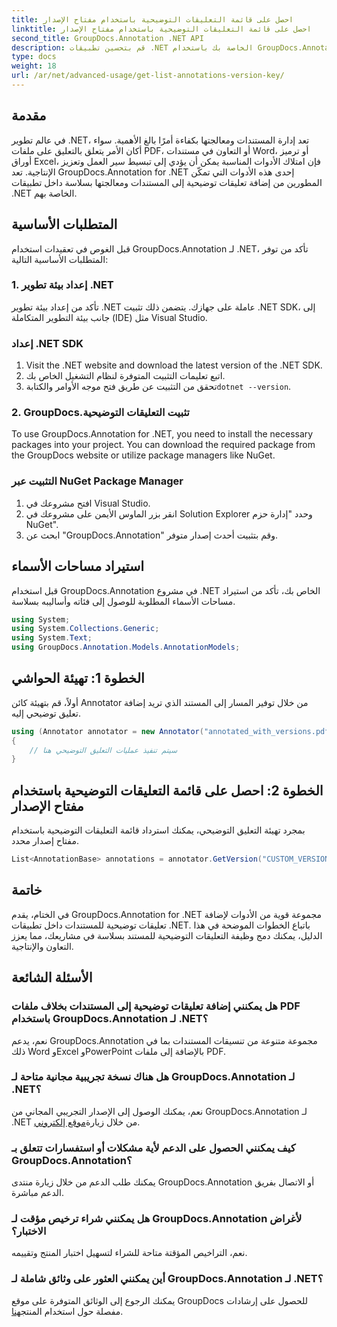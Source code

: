 ```yaml
---
title: احصل على قائمة التعليقات التوضيحية باستخدام مفتاح الإصدار
linktitle: احصل على قائمة التعليقات التوضيحية باستخدام مفتاح الإصدار
second_title: GroupDocs.Annotation .NET API
description: قم بتحسين تطبيقات .NET الخاصة بك باستخدام GroupDocs.Annotation للحصول على تعليقات توضيحية سلسة للمستندات. اتبع دليلنا خطوة بخطوة للتكامل الفعال.
type: docs
weight: 18
url: /ar/net/advanced-usage/get-list-annotations-version-key/
---
```

## مقدمة
في عالم تطوير .NET، تعد إدارة المستندات ومعالجتها بكفاءة أمرًا بالغ الأهمية. سواء أكان الأمر يتعلق بالتعليق على ملفات PDF، أو التعاون في مستندات Word، أو ترميز أوراق Excel، فإن امتلاك الأدوات المناسبة يمكن أن يؤدي إلى تبسيط سير العمل وتعزيز الإنتاجية. تعد GroupDocs.Annotation for .NET إحدى هذه الأدوات التي تمكّن المطورين من إضافة تعليقات توضيحية إلى المستندات ومعالجتها بسلاسة داخل تطبيقات .NET الخاصة بهم.
## المتطلبات الأساسية
قبل الغوص في تعقيدات استخدام GroupDocs.Annotation لـ .NET، تأكد من توفر المتطلبات الأساسية التالية:
### 1. إعداد بيئة تطوير .NET
تأكد من إعداد بيئة تطوير .NET عاملة على جهازك. يتضمن ذلك تثبيت .NET SDK، إلى جانب بيئة التطوير المتكاملة (IDE) مثل Visual Studio.
### إعداد .NET SDK
1. Visit the .NET website and download the latest version of the .NET SDK.
2. اتبع تعليمات التثبيت المتوفرة لنظام التشغيل الخاص بك.
3.  تحقق من التثبيت عن طريق فتح موجه الأوامر والكتابة`dotnet --version`.
### 2. GroupDocs.تثبيت التعليقات التوضيحية
To use GroupDocs.Annotation for .NET, you need to install the necessary packages into your project. You can download the required package from the GroupDocs website or utilize package managers like NuGet.
### التثبيت عبر NuGet Package Manager
1. افتح مشروعك في Visual Studio.
2. انقر بزر الماوس الأيمن على مشروعك في Solution Explorer وحدد "إدارة حزم NuGet".
3. ابحث عن "GroupDocs.Annotation" وقم بتثبيت أحدث إصدار متوفر.

## استيراد مساحات الأسماء
قبل استخدام GroupDocs.Annotation في مشروع .NET الخاص بك، تأكد من استيراد مساحات الأسماء المطلوبة للوصول إلى فئاته وأساليبه بسلاسة.
```csharp
using System;
using System.Collections.Generic;
using System.Text;
using GroupDocs.Annotation.Models.AnnotationModels;
```
## الخطوة 1: تهيئة الحواشي
أولاً، قم بتهيئة كائن Annotator من خلال توفير المسار إلى المستند الذي تريد إضافة تعليق توضيحي إليه.
```csharp
using (Annotator annotator = new Annotator("annotated_with_versions.pdf"))
{
    // سيتم تنفيذ عمليات التعليق التوضيحي هنا
}
```
## الخطوة 2: احصل على قائمة التعليقات التوضيحية باستخدام مفتاح الإصدار
بمجرد تهيئة التعليق التوضيحي، يمكنك استرداد قائمة التعليقات التوضيحية باستخدام مفتاح إصدار محدد.
```csharp
List<AnnotationBase> annotations = annotator.GetVersion("CUSTOM_VERSION");
```

## خاتمة
في الختام، يقدم GroupDocs.Annotation for .NET مجموعة قوية من الأدوات لإضافة تعليقات توضيحية للمستندات داخل تطبيقات .NET. باتباع الخطوات الموضحة في هذا الدليل، يمكنك دمج وظيفة التعليقات التوضيحية للمستند بسلاسة في مشاريعك، مما يعزز التعاون والإنتاجية.
## الأسئلة الشائعة
### هل يمكنني إضافة تعليقات توضيحية إلى المستندات بخلاف ملفات PDF باستخدام GroupDocs.Annotation لـ .NET؟
نعم، يدعم GroupDocs.Annotation مجموعة متنوعة من تنسيقات المستندات بما في ذلك Word وExcel وPowerPoint بالإضافة إلى ملفات PDF.
### هل هناك نسخة تجريبية مجانية متاحة لـ GroupDocs.Annotation لـ .NET؟
 نعم، يمكنك الوصول إلى الإصدار التجريبي المجاني من GroupDocs.Annotation لـ .NET من خلال زيارة[موقع إلكتروني](https://releases.groupdocs.com/annotation/net/).
### كيف يمكنني الحصول على الدعم لأية مشكلات أو استفسارات تتعلق بـ GroupDocs.Annotation؟
يمكنك طلب الدعم من خلال زيارة منتدى GroupDocs.Annotation أو الاتصال بفريق الدعم مباشرة.
### هل يمكنني شراء ترخيص مؤقت لـ GroupDocs.Annotation لأغراض الاختبار؟
نعم، التراخيص المؤقتة متاحة للشراء لتسهيل اختبار المنتج وتقييمه.
### أين يمكنني العثور على وثائق شاملة لـ GroupDocs.Annotation لـ .NET؟
 يمكنك الرجوع إلى الوثائق المتوفرة على موقع GroupDocs للحصول على إرشادات مفصلة حول استخدام المنتج[هنا]( https://reference.groupdocs.com/annotation/net/).